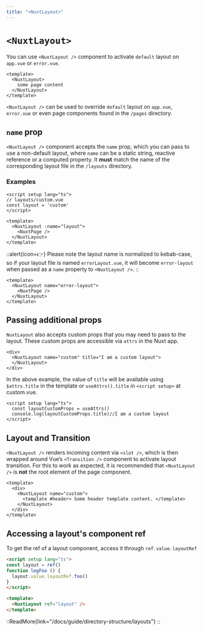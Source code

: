 ```yaml
---
title: "<NuxtLayout>"
---
```


# `<NuxtLayout>`

You can use `<NuxtLayout />` component to activate `default` layout on `app.vue` or `error.vue`.

```vue [/app.vue]
<template>
  <NuxtLayout>
    some page content
  </NuxtLayout>
</template>
```

`<NuxtLayout />` can be used to override `default` layout on `app.vue`, `error.vue` or even page components found in the `/pages` directory.

## `name` prop

`<NuxtLayout />` component accepts the `name` prop, which you can pass to use a non-default layout, where `name` can be a static string, reactive reference or a computed property. It **must** match the name of the corresponding layout file in the `/layouts` directory.

### Examples

```vue [pages/index.vue]
<script setup lang="ts">
// layouts/custom.vue
const layout = 'custom'
</script>

<template>
  <NuxtLayout :name="layout">
    <NuxtPage />
  </NuxtLayout>
</template>
```

::alert{icon=👉}
Please note the layout name is normalized to kebab-case, so if your layout file is named `errorLayout.vue`, it will become `error-layout` when passed as a `name` property to `<NuxtLayout />`.
::

```vue [/error.vue]
<template>
  <NuxtLayout name="error-layout">
    <NuxtPage />
  </NuxtLayout>
</template>
```
## Passing additional props

`NuxtLayout` also accepts custom props that you may need to pass to the layout. These custom props are accessible via `attrs` in the Nuxt app.

```vue[pages/some-page.vue]
<div>
  <NuxtLayout name="custom" title="I am a custom layout">
  </NuxtLayout>
</div>
```

In the above example, the value of `title` will be available using `$attrs.title` in the template or `useAttrs().title` in `<script setup>` at custom.vue.

```vue[layouts/custom.vue]
<script setup lang="ts">
  const layoutCustomProps = useAttrs()
  console.log(layoutCustomProps.title)//I am a custom layout
</script>
```

## Layout and Transition

`<NuxtLayout />` renders incoming content via `<slot />`, which is then wrapped around Vue’s `<Transition />` component to activate layout transition. For this to work as expected, it is recommended that `<NuxtLayout />` is **not** the root element of the page component.

```vue [pages/index.vue]
<template>
  <div>
    <NuxtLayout name="custom">
      <template #header> Some header template content. </template>
    </NuxtLayout>
  </div>
</template>
```

## Accessing a layout's component ref

To get the ref of a layout component, access it through `ref.value.layoutRef`

````html
<script setup lang="ts">
const layout = ref()
function logFoo () {
  layout.value.layoutRef.foo()
}
</script>

<template>
  <NuxtLayout ref="layout" />
</template>
````

::ReadMore{link="/docs/guide/directory-structure/layouts"}
::
